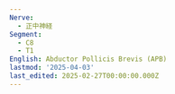 ```yaml
---
Nerve:
  - 正中神経
Segment:
  - C8
  - T1
English: Abductor Pollicis Brevis (APB)
lastmod: '2025-04-03'
last_edited: 2025-02-27T00:00:00.000Z
---
```



